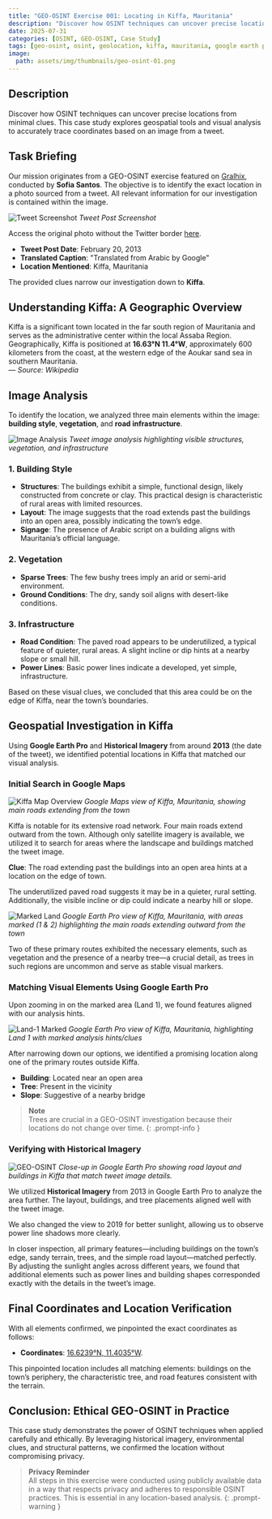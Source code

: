 ```yaml
---
title: "GEO-OSINT Exercise 001: Locating in Kiffa, Mauritania"
description: "Discover how OSINT techniques can uncover precise locations from minimal clues. This case study explores geospatial tools and visual analysis to accurately trace coordinates based on an image from a tweet."
date: 2025-07-31
categories: [OSINT, GEO-OSINT, Case Study]
tags: [geo-osint, osint, geolocation, kiffa, mauritania, google earth pro, visual analysis, ethical osint]
image:  
  path: assets/img/thumbnails/geo-osint-01.png
---
```


## Description

Discover how OSINT techniques can uncover precise locations from minimal clues. This case study explores geospatial tools and visual analysis to accurately trace coordinates based on an image from a tweet.

## Task Briefing

Our mission originates from a GEO-OSINT exercise featured on [Gralhix](https://gralhix.com/list-of-osint-exercises/osint-exercise-001/), conducted by **Sofia Santos**. The objective is to identify the exact location in a photo sourced from a tweet. All relevant information for our investigation is contained within the image.

![Tweet Screenshot](/assets/img/bposts/geo-osint-exercise-01/tweet-image.png)
*Tweet Post Screenshot*

Access the original photo without the Twitter border [here](https://gralhix.com/wp-content/uploads/2023/08/osint-exercise-001-big-picture.jpeg).

- **Tweet Post Date**: February 20, 2013
- **Translated Caption**: "Translated from Arabic by Google"
- **Location Mentioned**: Kiffa, Mauritania

The provided clues narrow our investigation down to **Kiffa**.

## Understanding Kiffa: A Geographic Overview

Kiffa is a significant town located in the far south region of Mauritania and serves as the administrative center within the local Assaba Region. Geographically, Kiffa is positioned at **16.63°N 11.4°W**, approximately 600 kilometers from the coast, at the western edge of the Aoukar sand sea in southern Mauritania.  
— *Source: Wikipedia*

## Image Analysis

To identify the location, we analyzed three main elements within the image: **building style**, **vegetation**, and **road infrastructure**.

![Image Analysis](/assets/img/bposts/geo-osint-exercise-01/image-analysis.png)
*Tweet image analysis highlighting visible structures, vegetation, and infrastructure*

### 1. Building Style

- **Structures**: The buildings exhibit a simple, functional design, likely constructed from concrete or clay. This practical design is characteristic of rural areas with limited resources.
- **Layout**: The image suggests that the road extends past the buildings into an open area, possibly indicating the town’s edge.
- **Signage**: The presence of Arabic script on a building aligns with Mauritania’s official language.

### 2. Vegetation

- **Sparse Trees**: The few bushy trees imply an arid or semi-arid environment.
- **Ground Conditions**: The dry, sandy soil aligns with desert-like conditions.

### 3. Infrastructure

- **Road Condition**: The paved road appears to be underutilized, a typical feature of quieter, rural areas. A slight incline or dip hints at a nearby slope or small hill.
- **Power Lines**: Basic power lines indicate a developed, yet simple, infrastructure.

Based on these visual clues, we concluded that this area could be on the edge of Kiffa, near the town’s boundaries.

## Geospatial Investigation in Kiffa

Using **Google Earth Pro** and **Historical Imagery** from around **2013** (the date of the tweet), we identified potential locations in Kiffa that matched our visual analysis.

### Initial Search in Google Maps

![Kiffa Map Overview](/assets/img/bposts/geo-osint-exercise-01/google-map-kiffa.png)
*Google Maps view of Kiffa, Mauritania, showing main roads extending from the town*

Kiffa is notable for its extensive road network. Four main roads extend outward from the town. Although only satellite imagery is available, we utilized it to search for areas where the landscape and buildings matched the tweet image.

**Clue**: The road extending past the buildings into an open area hints at a location on the edge of town.

The underutilized paved road suggests it may be in a quieter, rural setting. Additionally, the visible incline or dip could indicate a nearby hill or slope.

![Marked Land](/assets/img/bposts/geo-osint-exercise-01/marked-land.png)
*Google Earth Pro view of Kiffa, Mauritania, with areas marked (1 & 2) highlighting the main roads extending outward from the town*

Two of these primary routes exhibited the necessary elements, such as vegetation and the presence of a nearby tree—a crucial detail, as trees in such regions are uncommon and serve as stable visual markers.

### Matching Visual Elements Using Google Earth Pro

Upon zooming in on the marked area (Land 1), we found features aligned with our analysis hints.

![Land-1 Marked](/assets/img/bposts/geo-osint-exercise-01/land-1-hints.png)
*Google Earth Pro view of Kiffa, Mauritania, highlighting Land 1 with marked analysis hints/clues*

After narrowing down our options, we identified a promising location along one of the primary routes outside Kiffa.

- **Building**: Located near an open area
- **Tree**: Present in the vicinity
- **Slope**: Suggestive of a nearby bridge

> **Note**  
> Trees are crucial in a GEO-OSINT investigation because their locations do not change over time.
{: .prompt-info }

### Verifying with Historical Imagery

![GEO-OSINT](/assets/img/bposts/geo-osint-exercise-01/final-image.png)
*Close-up in Google Earth Pro showing road layout and buildings in Kiffa that match tweet image details.*

We utilized **Historical Imagery** from 2013 in Google Earth Pro to analyze the area further. The layout, buildings, and tree placements aligned well with the tweet image.

We also changed the view to 2019 for better sunlight, allowing us to observe power line shadows more clearly.

In closer inspection, all primary features—including buildings on the town’s edge, sandy terrain, trees, and the simple road layout—matched perfectly. By adjusting the sunlight angles across different years, we found that additional elements such as power lines and building shapes corresponded exactly with the details in the tweet’s image.

## Final Coordinates and Location Verification

With all elements confirmed, we pinpointed the exact coordinates as follows:

- **Coordinates**: [16.6239°N, 11.4035°W](https://earth.google.com/web/search/16.623894863947807,+-11.403535487008023/@16.60912585,-11.39783417,121.47785726a,183.05809358d,35y,171.79648006h,0t,0r/data=Cj4iJgokCUY5fAz2vjBAERSO2DerdjBAGYihTLybmyXAIV-oLFQT3ibAKhAIARIKMjAxOS0wMi0yMBgBQgIIAUICCABKDQj___________8BEAA).

This pinpointed location includes all matching elements: buildings on the town’s periphery, the characteristic tree, and road features consistent with the terrain.

## Conclusion: Ethical GEO-OSINT in Practice

This case study demonstrates the power of OSINT techniques when applied carefully and ethically. By leveraging historical imagery, environmental clues, and structural patterns, we confirmed the location without compromising privacy.

> **Privacy Reminder**  
> All steps in this exercise were conducted using publicly available data in a way that respects privacy and adheres to responsible OSINT practices. This is essential in any location-based analysis.
{: .prompt-warning }
